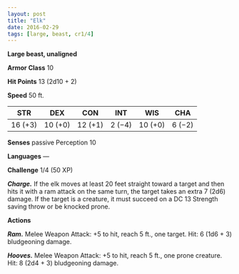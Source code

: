 ```yaml
---
layout: post
title: "Elk"
date: 2016-02-29
tags: [large, beast, cr1/4]
---
```


**Large beast, unaligned**

**Armor Class** 10

**Hit Points** 13 (2d10 + 2)

**Speed** 50 ft.

|   STR   |   DEX   |   CON   |   INT   |   WIS   |   CHA   |
|:-----:|:-----:|:-----:|:-----:|:-----:|:-----:|
| 16 (+3) | 10 (+0) | 12 (+1) | 2 (−4) | 10 (+0) | 6 (−2) |

**Senses** passive Perception 10 

**Languages** — 

**Challenge** 1/4 (50 XP)

***Charge.*** If the elk moves at least 20 feet straight toward a target and then hits it with a ram attack on the same turn, the target takes an extra 7 (2d6) damage. If the target is a creature, it must succeed on a DC 13 Strength saving throw or be knocked prone. 

**Actions** 

***Ram.*** Melee Weapon Attack: +5 to hit, reach 5 ft., one target. Hit: 6 (1d6 + 3) bludgeoning damage. 

***Hooves.*** Melee Weapon Attack: +5 to hit, reach 5 ft., one prone creature. Hit: 8 (2d4 + 3) bludgeoning damage.
